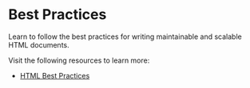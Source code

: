 # Best Practices

Learn to follow the best practices for writing maintainable and scalable HTML documents.

Visit the following resources to learn more:

- [HTML Best Practices](https://github.com/hail2u/html-best-practices)

